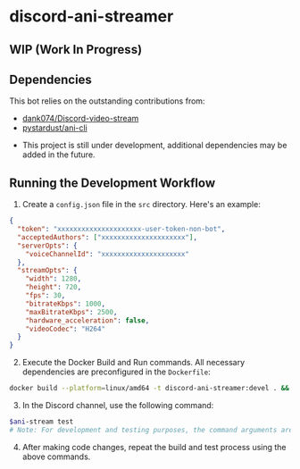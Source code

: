 # discord-ani-streamer

## WIP (Work In Progress)

## Dependencies

This bot relies on the outstanding contributions from:

- [dank074/Discord-video-stream](https://github.com/dank074/Discord-video-stream)
- [pystardust/ani-cli](https://github.com/pystardust/ani-cli)

* This project is still under development, additional dependencies may be added in the future.

## Running the Development Workflow

1. Create a `config.json` file in the `src` directory. Here's an example:

```json
{
  "token": "xxxxxxxxxxxxxxxxxxxxx-user-token-non-bot",
  "acceptedAuthors": ["xxxxxxxxxxxxxxxxxxxxx"],
  "serverOpts": {
    "voiceChannelId": "xxxxxxxxxxxxxxxxxxxxx"
  },
  "streamOpts": {
    "width": 1280,
    "height": 720,
    "fps": 30,
    "bitrateKbps": 1000,
    "maxBitrateKbps": 2500,
    "hardware_acceleration": false,
    "videoCodec": "H264"
  }
}
```

2. Execute the Docker Build and Run commands. All necessary dependencies are preconfigured in the `Dockerfile`:

```sh
docker build --platform=linux/amd64 -t discord-ani-streamer:devel . && docker run -it --rm --platform=linux/amd64 discord-ani-streamer:devel
```

3. In the Discord channel, use the following command:

```sh
$ani-stream test
# Note: For development and testing purposes, the command arguments are hardcoded
```

4. After making code changes, repeat the build and test process using the above commands.
